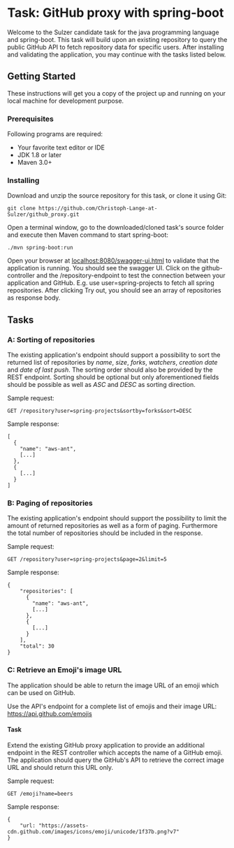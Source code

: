 # Task: GitHub proxy with spring-boot

Welcome to the Sulzer candidate task for the java programming language and spring-boot. This task will build upon an existing repository to query the public GitHub API
to fetch repository data for specific users. After installing and validating the application, you may continue with the tasks listed below.

## Getting Started

These instructions will get you a copy of the project up and running on your local machine for development purpose.

### Prerequisites

Following programs are required:


* Your favorite text editor or IDE
* JDK 1.8 or later
* Maven 3.0+

### Installing

Download and unzip the source repository for this task, or clone it using Git:

```
git clone https://github.com/Christoph-Lange-at-Sulzer/github_proxy.git
```

Open a terminal window, go to the downloaded/cloned task's source folder and execute then Maven command to start spring-boot:

```
./mvn spring-boot:run
```

Open your browser at [localhost:8080/swagger-ui.html](http://localhost:8080/swagger-ui.html) to validate that the application is running. You should see the swagger UI. Click on the github-controller and the /repository-endpoint to test the connection between your application and GitHub. E.g. use user=spring-projects to fetch all spring repositories. After clicking Try out, you should see an array of repositories as response body.

## Tasks


### A: Sorting of repositories

The existing application's endpoint should support a possibility to sort the returned list of repositories by _name_, _size_, _forks_, _watchers_, _creation date_ and _date of last push_. The sorting order should also be provided by the REST endpoint. Sorting should be optional but only aforementioned fields should be possible as well as _ASC_ and _DESC_ as sorting direction.

Sample request:
```
GET /repository?user=spring-projects&sortby=forks&sort=DESC
```

Sample response:
```
[
  {
    "name": "aws-ant",
    [...]
  },
  {
    [...]
  }
]
```


### B: Paging of repositories

The existing application's endpoint should support the possibility to limit the amount of returned repositories as well as a form of paging. Furthermore the total number of repositories should be included in the response.

Sample request:
```
GET /repository?user=spring-projects&page=2&limit=5
```

Sample response:
```
{
    "repositories": [
      {
        "name": "aws-ant",
        [...]
      },
      {
        [...]
      }
    ],
    "total": 30
}
```

### C: Retrieve an Emoji's image URL

The application should be able to return the image URL of an emoji which can be used on GitHub.

Use the API's endpoint for a complete list of emojis and their image URL: https://api.github.com/emojis

#### Task
Extend the existing GitHub proxy application to provide an additional endpoint in the REST controller which accepts the name of a GitHub emoji. The application should query the GitHub's API to retrieve the correct image URL and should return this URL only.

Sample request:
```
GET /emoji?name=beers
```

Sample response:
```
{
    "url: "https://assets-cdn.github.com/images/icons/emoji/unicode/1f37b.png?v7"
}
```





